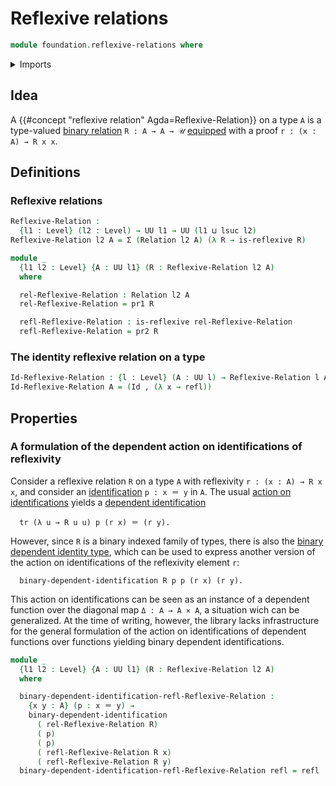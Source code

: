 # Reflexive relations

```agda
module foundation.reflexive-relations where
```

<details><summary>Imports</summary>

```agda
open import foundation.binary-dependent-identifications
open import foundation.binary-relations
open import foundation.dependent-pair-types
open import foundation.universe-levels

open import foundation-core.identity-types
```

</details>

## Idea

A {{#concept "reflexive relation" Agda=Reflexive-Relation}} on a type `A` is a
type-valued [binary relation](foundation.binary-relations.md) `R : A → A → 𝒰`
[equipped](foundation.structure.md) with a proof `r : (x : A) → R x x`.

## Definitions

### Reflexive relations

```agda
Reflexive-Relation :
  {l1 : Level} (l2 : Level) → UU l1 → UU (l1 ⊔ lsuc l2)
Reflexive-Relation l2 A = Σ (Relation l2 A) (λ R → is-reflexive R)

module _
  {l1 l2 : Level} {A : UU l1} (R : Reflexive-Relation l2 A)
  where

  rel-Reflexive-Relation : Relation l2 A
  rel-Reflexive-Relation = pr1 R

  refl-Reflexive-Relation : is-reflexive rel-Reflexive-Relation
  refl-Reflexive-Relation = pr2 R
```

### The identity reflexive relation on a type

```agda
Id-Reflexive-Relation : {l : Level} (A : UU l) → Reflexive-Relation l A
Id-Reflexive-Relation A = (Id , (λ x → refl))
```

## Properties

### A formulation of the dependent action on identifications of reflexivity

Consider a reflexive relation `R` on a type `A` with reflexivity
`r : (x : A) → R x x`, and consider an
[identification](foundation-core.identity-types.md) `p : x ＝ y` in `A`. The
usual
[action on identifications](foundation.action-on-identifications-dependent-functions.md)
yields a [dependent identification](foundation.dependent-identifications.md)

```text
  tr (λ u → R u u) p (r x) ＝ (r y).
```

However, since `R` is a binary indexed family of types, there is also the
[binary dependent identity type](foundation.binary-dependent-identifications.md),
which can be used to express another version of the action on identifications of
the reflexivity element `r`:

```text
  binary-dependent-identification R p p (r x) (r y).
```

This action on identifications can be seen as an instance of a dependent
function over the diagonal map `Δ : A → A × A`, a situation wich can be
generalized. At the time of writing, however, the library lacks infrastructure
for the general formulation of the action on identifications of dependent
functions over functions yielding binary dependent identifications.

```agda
module _
  {l1 l2 : Level} {A : UU l1} (R : Reflexive-Relation l2 A)
  where

  binary-dependent-identification-refl-Reflexive-Relation :
    {x y : A} (p : x ＝ y) →
    binary-dependent-identification
      ( rel-Reflexive-Relation R)
      ( p)
      ( p)
      ( refl-Reflexive-Relation R x)
      ( refl-Reflexive-Relation R y)
  binary-dependent-identification-refl-Reflexive-Relation refl = refl
```
